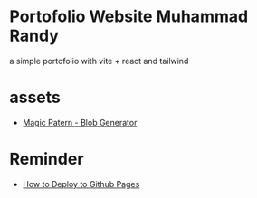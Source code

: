 # Portofolio Website Muhammad Randy

a simple portofolio with vite + react and tailwind

# assets

- [Magic Patern - Blob Generator](https://www.magicpattern.design/tools/blob-generator)

# Reminder

- [How to Deploy to Github Pages](https://medium.com/@badreddine.boudaoud21/create-a-react-app-with-vite-and-deploy-it-on-github-48b82e19f821)
